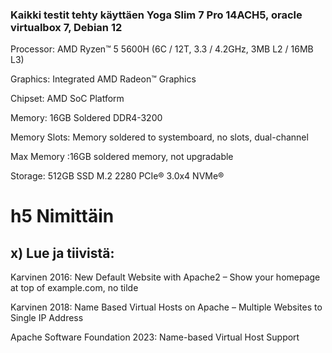 ### Kaikki testit tehty käyttäen Yoga Slim 7 Pro 14ACH5, oracle virtualbox 7, Debian 12
Processor: AMD Ryzen™ 5 5600H (6C / 12T, 3.3 / 4.2GHz, 3MB L2 / 16MB L3)

Graphics: Integrated AMD Radeon™ Graphics

Chipset: AMD SoC Platform

Memory: 16GB Soldered DDR4-3200

Memory Slots: Memory soldered to systemboard, no slots, dual-channel

Max Memory :16GB soldered memory, not upgradable

Storage: 512GB SSD M.2 2280 PCIe® 3.0x4 NVMe®

# h5 Nimittäin

## x) Lue ja tiivistä: 
Karvinen 2016: New Default Website with Apache2 – Show your homepage at top of example.com, no tilde

Karvinen 2018: Name Based Virtual Hosts on Apache – Multiple Websites to Single IP Address

Apache Software Foundation 2023: Name-based Virtual Host Support
